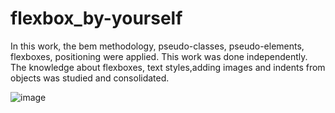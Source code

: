 # flexbox_by-yourself

In this work, the bem methodology, pseudo-classes, pseudo-elements, flexboxes, positioning were applied.
This work was done independently. The knowledge about flexboxes, text styles,adding images and indents from objects was studied and consolidated.

![image](https://user-images.githubusercontent.com/48655896/130198675-8b4547d9-89e7-405c-aa74-d42faa47ba5a.png)
